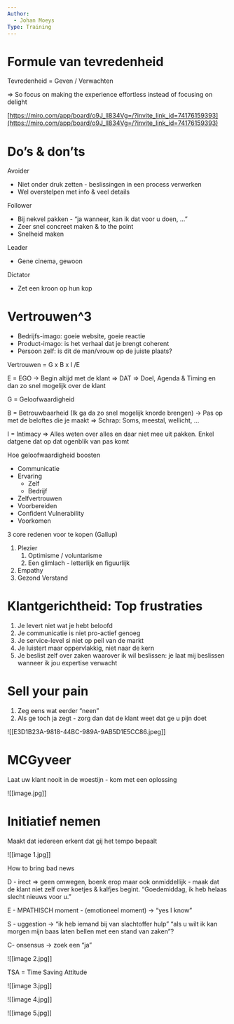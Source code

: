 ```yaml
---
Author:
  - Johan Moeys
Type: Training
---
```

# Formule van tevredenheid

Tevredenheid = Geven / Verwachten

⇒ So focus on making the experience effortless instead of focusing on delight

  

[https://miro.com/app/board/o9J_ll834Vg=/?invite_link_id=74176159393](https://miro.com/app/board/o9J_ll834Vg=/?invite_link_id=74176159393)

  

# Do’s & don’ts

Avoider

- Niet onder druk zetten - beslissingen in een process verwerken
- Wel overstelpen met info & veel details

Follower

- Bij nekvel pakken - “ja wanneer, kan ik dat voor u doen, …”
- Zeer snel concreet maken & to the point
- Snelheid maken

Leader

- Gene cinema, gewoon

Dictator

- Zet een kroon op hun kop

  

  

# Vertrouwen^3

- Bedrijfs-imago: goeie website, goeie reactie
- Product-imago: is het verhaal dat je brengt coherent
- Persoon zelf: is dit de man/vrouw op de juiste plaats?

  

  

Vertrouwen = G x B x I /E

E = EGO → Begin altijd met de klant ⇒ DAT ⇒ Doel, Agenda & Timing en dan zo snel mogelijk over de klant

G = Geloofwaardigheid

B = Betrouwbaarheid (Ik ga da zo snel mogelijk knorde brengen) → Pas op met de beloftes die je maakt ⇒ Schrap: Soms, meestal, wellicht, …

I = Intimacy ⇒ Alles weten over alles en daar niet mee uit pakken. Enkel datgene dat op dat ogenblik van pas komt

Hoe geloofwaardigheid boosten

- Communicatie
- Ervaring
    - Zelf
    - Bedrijf
- Zelfvertrouwen
- Voorbereiden
- Confident Vulnerability
- Voorkomen

  

3 core redenen voor te kopen (Gallup)

1. Plezier
    1. Optimisme / voluntarisme
    2. Een glimlach - letterlijk en figuurlijk
2. Empathy
3. Gezond Verstand

  

# Klantgerichtheid: Top frustraties

1. Je levert niet wat je hebt beloofd
2. Je communicatie is niet pro-actief genoeg
3. Je service-level si niet op peil van de markt
4. Je luistert maar oppervlakkig, niet naar de kern
5. Je beslist zelf over zaken waarover ik wil beslissen: je laat mij beslissen wanneer ik jou expertise verwacht

  

# Sell your pain

1. Zeg eens wat eerder “neen”
2. Als ge toch ja zegt - zorg dan dat de klant weet dat ge u pijn doet

![[E3D1B23A-9818-44BC-989A-9AB5D1E5CC86.jpeg]]

  

  

# MCGyveer

Laat uw klant nooit in de woestijn - kom met een oplossing

  

![[image.jpg]]

  

# Initiatief nemen

Maakt dat iedereen erkent dat gij het tempo bepaalt

  

![[image 1.jpg]]

  

How to bring bad news

D - irect ⇒ geen omwegen, boenk erop maar ook onmiddellijk - maak dat de klant niet zelf over koetjes & kalfjes begint. “Goedemiddag, ik heb helaas slecht nieuws voor u.”

E - MPATHISCH moment - (emotioneel moment) → “yes I know”

S - uggestion → “ik heb iemand bij van slachtoffer hulp” “als u wilt ik kan morgen mijn baas laten bellen met een stand van zaken”?

C- onsensus → zoek een “ja”

  

![[image 2.jpg]]

TSA = Time Saving Attitude

  

  

![[image 3.jpg]]

  

  

![[image 4.jpg]]

  

  

![[image 5.jpg]]